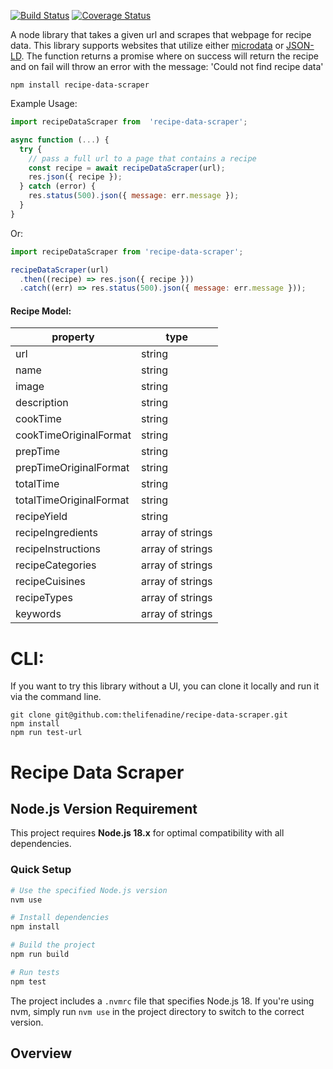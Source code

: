 [![Build Status](https://travis-ci.com/thelifenadine/recipe-data-scraper.svg?token=zksFH4xCnprxMjskVPuR&branch=master)](https://travis-ci.com/thelifenadine/recipe-data-scraper) [![Coverage Status](https://coveralls.io/repos/github/thelifenadine/recipe-data-scraper/badge.svg?branch=master)](https://coveralls.io/github/thelifenadine/recipe-data-scraper?branch=master)

A node library that takes a given url and scrapes that webpage for recipe data. This library supports websites that utilize either [microdata](https://schema.org/Recipe) or [JSON-LD](https://developers.google.com/search/docs/data-types/recipe). The function returns a promise where on success will return the recipe and on fail will throw an error with the message: 'Could not find recipe data'

```
npm install recipe-data-scraper
```

Example Usage:

```javascript
import recipeDataScraper from  'recipe-data-scraper';

async function (...) {
  try {
    // pass a full url to a page that contains a recipe
    const recipe = await recipeDataScraper(url);
    res.json({ recipe });
  } catch (error) {
    res.status(500).json({ message: err.message });
  }
}

```

Or:

```javascript
import recipeDataScraper from 'recipe-data-scraper';

recipeDataScraper(url)
  .then((recipe) => res.json({ recipe }))
  .catch((err) => res.status(500).json({ message: err.message }));
```

#### Recipe Model:

| property                | type             |
| ----------------------- | ---------------- |
| url                     | string           |
| name                    | string           |
| image                   | string           |
| description             | string           |
| cookTime                | string           |
| cookTimeOriginalFormat  | string           |
| prepTime                | string           |
| prepTimeOriginalFormat  | string           |
| totalTime               | string           |
| totalTimeOriginalFormat | string           |
| recipeYield             | string           |
| recipeIngredients       | array of strings |
| recipeInstructions      | array of strings |
| recipeCategories        | array of strings |
| recipeCuisines          | array of strings |
| recipeTypes             | array of strings |
| keywords                | array of strings |

# CLI:

If you want to try this library without a UI, you can clone it locally and run it via the command line.

```
git clone git@github.com:thelifenadine/recipe-data-scraper.git
npm install
npm run test-url
```

# Recipe Data Scraper

## Node.js Version Requirement

This project requires **Node.js 18.x** for optimal compatibility with all dependencies.

### Quick Setup

```bash
# Use the specified Node.js version
nvm use

# Install dependencies
npm install

# Build the project
npm run build

# Run tests
npm test
```

The project includes a `.nvmrc` file that specifies Node.js 18. If you're using nvm, simply run `nvm use` in the project directory to switch to the correct version.

## Overview
